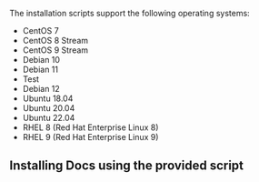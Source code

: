 The installation scripts support the following operating systems:

<!-- OS-SUPPORT-LIST-START -->
- CentOS 7
- CentOS 8 Stream
- CentOS 9 Stream
- Debian 10
- Debian 11
- Test
- Debian 12
- Ubuntu 18.04
- Ubuntu 20.04
- Ubuntu 22.04
- RHEL 8 (Red Hat Enterprise Linux 8)
- RHEL 9 (Red Hat Enterprise Linux 9)
<!-- OS-SUPPORT-LIST-END -->

## Installing Docs using the provided script

